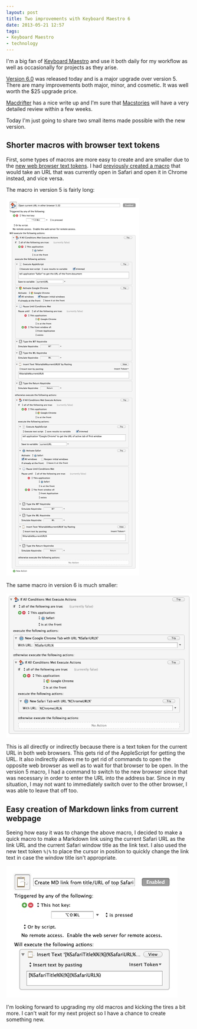 ```yaml
---
layout: post
title: Two improvements with Keyboard Maestro 6
date: 2013-05-21 12:57  
tags:
- Keyboard Maestro
- technology
---
```

I'm a big fan of [Keyboard Maestro](http://www.keyboardmaestro.com/main/) and use it both daily for my workflow as well as occasionally for projects as they arise.

[Version 6.0](http://www.keyboardmaestro.com/main/) was released today and is a major upgrade over version 5. There are many improvements both major, minor, and cosmetic. It was well worth the $25 upgrade price.

[Macdrifter](http://www.macdrifter.com/) has a nice write up and I'm sure that [Macstories](http://www.macstories.net/news/keyboard-maestro-6-0-adds-syncing-browser-actions-device-triggers-and-more/) will have a very detailed review within a few weeks.

Today I'm just going to share two small items made possible with the new version.

## Shorter macros with browser text tokens

First, some types of macros are more easy to create and are smaller due to the [new web browser text tokens](http://www.keyboardmaestro.com/documentation/6/tokens.html). I had [previously created a macro](http://soitscometothis.net/post/Switching-the-current-viewed-webpage-between-Safari-and-Chrome) that would take an URL that was currently open in Safari and open it in Chrome instead, and vice versa. 

The macro in version 5 is fairly long:

[![Switching browsers in KM5 macro](/images/switching_browsers_KM5.jpg)](/images/switching_browsers_KM5.jpg)

The same macro in version 6 is much smaller:

[![Switching browsers in KM6 macro](/images/switching_browsers_KM6.jpg)](/images/switching_browsers_KM6.jpg)

This is all directly or indirectly because there is a text token for the current URL in both web browsers. This gets rid of the AppleScript for getting the URL. It also indirectly allows me to get rid of commands to open the opposite web browser as well as to wait for that browser to be open. In the version 5 macro, I had a command to switch to the new browser since that was necessary in order to enter the URL into the address bar. Since in my situation, I may not want to immediately switch over to the other browser, I was able to leave that off too.

## Easy creation of Markdown links from current webpage

Seeing how easy it was to change the above macro, I decided to make a quick macro to make a Markdown link using the current Safari URL as the link URL and the current Safari window title as the link text. I also used the new text token `%|%` to place the cursor in position to quickly change the link text in case the window title isn't appropriate.

[![](/images/MD_link_from_Safari_title_url.jpg)](/images/MD_link_from_Safari_title_url.jpg)

I'm looking forward to upgrading my old macros and kicking the tires a bit more. I can't wait for my next project so I have a chance to create something new.